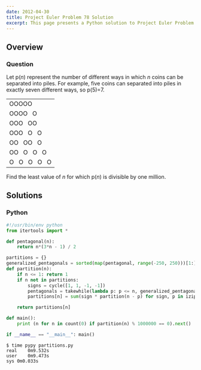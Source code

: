```yaml
---
date: 2012-04-30
title: Project Euler Problem 78 Solution
excerpt: This page presents a Python solution to Project Euler Problem 78.
---
```



## Overview


### Question

<p>Let p(<i>n</i>) represent the number of different ways in which <i>n</i> coins can be separated into piles. For example, five coins can separated into piles in exactly seven different ways, so p(5)=7.</p>
<div style="text-align:center;">
	<table cellspacing="0" cellpadding="10">
		<tbody><tr>
				<td>OOOOO</td>
			</tr>
			<tr>
				<td>OOOO&nbsp; &nbsp;O</td>
			</tr>
			<tr>
				<td>OOO&nbsp; &nbsp;OO</td>
			</tr>
			<tr>
				<td>OOO&nbsp; &nbsp;O&nbsp; &nbsp;O</td>
			</tr>
			<tr>
				<td>OO&nbsp; &nbsp;OO&nbsp; &nbsp;O</td>
			</tr>
			<tr>
				<td>OO&nbsp; &nbsp;O&nbsp; &nbsp;O&nbsp; &nbsp;O</td>
			</tr>
			<tr>
				<td>O&nbsp; &nbsp;O&nbsp; &nbsp;O&nbsp; &nbsp;O&nbsp; &nbsp;O</td>
			</tr>
	</tbody></table>
</div>
<p>Find the least value of <i>n</i> for which p(<i>n</i>) is divisible by one million.</p>







## Solutions

### Python

```python
#!/usr/bin/env python
from itertools import *

def pentagonal(n):
    return n*(3*n - 1) / 2

partitions = {}
generalized_pentagonals = sorted(map(pentagonal, range(-250, 250)))[1:]
def partition(n):
    if n <= 1: return 1
    if n not in partitions:
        signs = cycle([1, 1, -1, -1])
        pentagonals = takewhile(lambda p: p <= n, generalized_pentagonals)
        partitions[n] = sum(sign * partition(n - p) for sign, p in izip(signs, pentagonals))

    return partitions[n]

def main():
    print (n for n in count(0) if partition(n) % 1000000 == 0).next()

if __name__ == "__main__": main()
```


```
$ time pypy partitions.py
real	0m9.532s
user	0m9.473s
sys	0m0.033s
```



